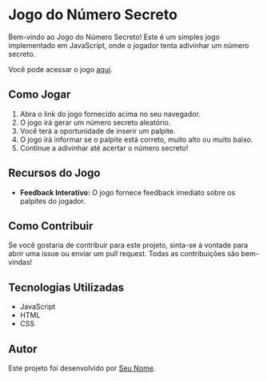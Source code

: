 # Jogo do Número Secreto

Bem-vindo ao Jogo do Número Secreto! Este é um simples jogo implementado em JavaScript, onde o jogador tenta adivinhar um número secreto.

Você pode acessar o jogo [aqui](https://jogonumerosecreto-beryl.vercel.app/).

## Como Jogar

1. Abra o link do jogo fornecido acima no seu navegador.
2. O jogo irá gerar um número secreto aleatório.
3. Você terá a oportunidade de inserir um palpite.
4. O jogo irá informar se o palpite está correto, muito alto ou muito baixo.
5. Continue a adivinhar até acertar o número secreto!

## Recursos do Jogo

- **Feedback Interativo:** O jogo fornece feedback imediato sobre os palpites do jogador.

## Como Contribuir

Se você gostaria de contribuir para este projeto, sinta-se à vontade para abrir uma issue ou enviar um pull request. Todas as contribuições são bem-vindas!

## Tecnologias Utilizadas

- JavaScript
- HTML
- CSS

## Autor

Este projeto foi desenvolvido por [Seu Nome](github.com/diogosilvadossantos/).
